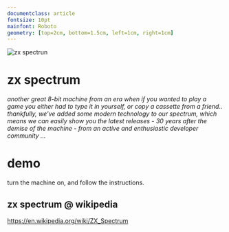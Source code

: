 ```yaml
---
documentclass: article
fontsize: 10pt
mainfont: Roboto
geometry: [top=2cm, bottom=1.5cm, left=1cm, right=1cm]
---
```


[spectrum]: https://github.com/seclorum/timetron2019/raw/master/collection/spectrum/spectrum.png "zx spectrun"

![][spectrum]

# zx spectrum

*another great 8-bit machine from an era when if you wanted to play a game you either had to type it in yourself, or copy a cassette from a friend.. thankfully, we've added some modern technology to our spectrum, which means we can easily show you the latest releases - 30 years after the demise of the machine - from an active and enthusiastic developer community ...*

# demo

turn the machine on, and follow the instructions.

## zx spectrum @ wikipedia

https://en.wikipedia.org/wiki/ZX_Spectrum
